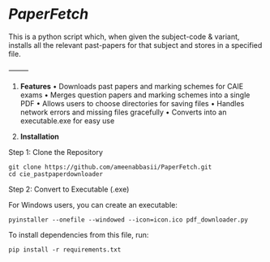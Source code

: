 # ***PaperFetch***
This is a python script which, when given the subject-code & variant, installs all the relevant past-papers for that subject and stores in a specified file.

⸻

1. **Features**
	•	Downloads past papers and marking schemes for CAIE exams
	•	Merges question papers and marking schemes into a single PDF
	•	Allows users to choose directories for saving files
	•	Handles network errors and missing files gracefully
	•	Converts into an executable.exe for easy use

2. **Installation**

Step 1: Clone the Repository
```
git clone https://github.com/ameenabbasii/PaperFetch.git
cd cie_pastpaperdownloader
```
Step 2: Convert to Executable (.exe)
   
For Windows users, you can create an executable:
```
pyinstaller --onefile --windowed --icon=icon.ico pdf_downloader.py
```

To install dependencies from this file, run:
```
pip install -r requirements.txt
```
